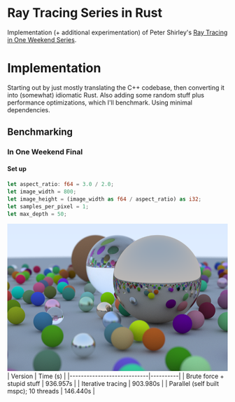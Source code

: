 # Ray Tracing Series in Rust

Implementation (+ additional experimentation) of Peter Shirley's [Ray Tracing in One Weekend Series](https://raytracing.github.io/).

# Implementation

Starting out by just mostly translating the C++ codebase, then converting it into (somewhat) idiomatic Rust.
Also adding some random stuff plus performance optimizations, which I'll benchmark.
Using minimal dependencies.

## Benchmarking
### In One Weekend Final
#### Set up
```Rust
let aspect_ratio: f64 = 3.0 / 2.0;
let image_width = 800;
let image_height = (image_width as f64 / aspect_ratio) as i32;
let samples_per_pixel = 1;
let max_depth = 50;
```
![Ray Tracing in One Week Final Image](/images/book1.png)
| Version                    | Time (s) |
|----------------------------|----------|
| Brute force + stupid stuff | 936.957s |
| Iterative tracing          | 903.980s |
| Parallel (self built mspc); 10 threads | 146.440s |

